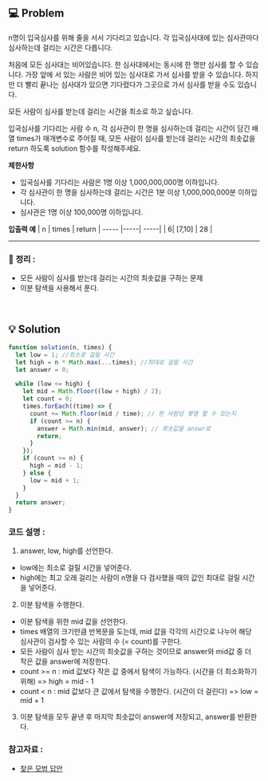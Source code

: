 ## 💻 Problem

n명이 입국심사를 위해 줄을 서서 기다리고 있습니다. 각 입국심사대에 있는 심사관마다 심사하는데 걸리는 시간은 다릅니다.

처음에 모든 심사대는 비어있습니다. 한 심사대에서는 동시에 한 명만 심사를 할 수 있습니다. 가장 앞에 서 있는 사람은 비어 있는 심사대로 가서 심사를 받을 수 있습니다. 하지만 더 빨리 끝나는 심사대가 있으면 기다렸다가 그곳으로 가서 심사를 받을 수도 있습니다.

모든 사람이 심사를 받는데 걸리는 시간을 최소로 하고 싶습니다.

입국심사를 기다리는 사람 수 n, 각 심사관이 한 명을 심사하는데 걸리는 시간이 담긴 배열 times가 매개변수로 주어질 때, 모든 사람이 심사를 받는데 걸리는 시간의 최솟값을 return 하도록 solution 함수를 작성해주세요.

**제한사항**

- 입국심사를 기다리는 사람은 1명 이상 1,000,000,000명 이하입니다.
- 각 심사관이 한 명을 심사하는데 걸리는 시간은 1분 이상 1,000,000,000분 이하입니다.
- 심사관은 1명 이상 100,000명 이하입니다.

**입출력 예**
| n | times | return
| ----- |-----| -----|
| 6| [7,10] | 28 |

<hr>

### 📍 **정리** :

- 모든 사람이 심사를 받는데 걸리는 시간의 최솟값을 구하는 문제
- 이분 탐색을 사용해서 푼다.

<br/>

## 💡 Solution

```js
function solution(n, times) {
  let low = 1; //최소로 걸릴 시간
  let high = n * Math.max(...times); //최대로 걸릴 시간
  let answer = 0;

  while (low <= high) {
    let mid = Math.floor((low + high) / 2);
    let count = 0;
    times.forEach((time) => {
      count += Math.floor(mid / time); // 한 사람당 몇명 할 수 있는지
      if (count >= n) {
        answer = Math.min(mid, answer); // 최솟값을 answr로
        return;
      }
    });
    if (count >= n) {
      high = mid - 1;
    } else {
      low = mid + 1;
    }
  }
  return answer;
}
```

### 코드 설명 :

1. answer, low, high를 선언한다.

- low에는 최소로 걸릴 시간을 넣어준다.
- high에는 최고 오래 걸리는 사람이 n명을 다 검사했을 때의 값인 최대로 걸릴 시간을 넣어준다.

2. 이분 탐색을 수행한다.

- 이분 탐색을 위한 mid 값을 선언한다.
- times 배열의 크기만큼 반복문을 도는데, mid 값을 각각의 시간으로 나누어 해당 심사관이 검사할 수 있는 사람의 수 (= count)를 구한다.
- 모든 사람이 심사 받는 시간의 최솟값을 구하는 것이므로 answer와 mid값 중 더 작은 값을 answer에 저장한다.
- count >= n : mid 값보다 작은 값 중에서 탐색이 가능하다. (시간을 더 최소화하기 위해) => high = mid - 1
- count < n : mid 값보다 큰 값에서 탐색을 수행한다. (시간이 더 걸린다) => low = mid + 1

3. 이분 탐색을 모두 끝낸 후 마지막 최솟값이 answer에 저장되고, answer를 반환한다.

### 참고자료 :

- [찾은 모범 답안](https://velog.io/@ansrjsdn/%ED%94%84%EB%A1%9C%EA%B7%B8%EB%9E%98%EB%A8%B8%EC%8A%A4-level3-%EC%9E%85%EA%B5%AD%EC%8B%AC%EC%82%AC)
